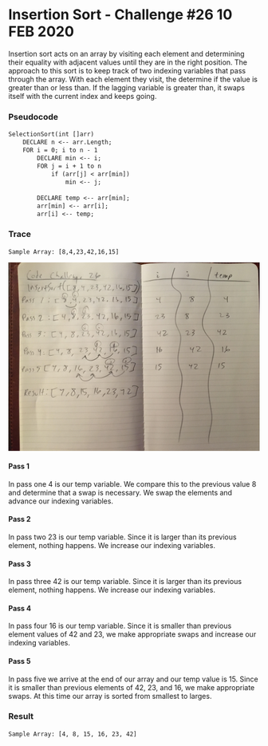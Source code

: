 # Insertion Sort - Challenge #26  10 FEB 2020

Insertion sort acts on an array by visiting each element and determining their equality with adjacent values until they are in the right position.  The approach to this sort is to keep track of two indexing variables that pass through the array.  With each element they visit, the determine if the value is greater than or less than.  If the lagging variable is greater than, it swaps itself with the current index and keeps going.

### Pseudocode
```
SelectionSort(int []arr)   
    DECLARE n <-- arr.Length; 
    FOR i = 0; i to n - 1  
        DECLARE min <-- i; 
        FOR j = i + 1 to n 
            if (arr[j] < arr[min]) 
                min <-- j; 
 
        DECLARE temp <-- arr[min]; 
        arr[min] <-- arr[i]; 
        arr[i] <-- temp; 
```

### Trace
```
Sample Array: [8,4,23,42,16,15]
``` 
![](https://github.com/micahThor/Sort/blob/master/assets/inserSort.jpg)

#### Pass 1
In pass one 4 is our temp variable.  We compare this to the previous value 8 and determine that a swap is necessary.  We swap the elements and advance our indexing variables.

#### Pass 2
In pass two 23 is our temp variable.  Since it is larger than its previous element, nothing happens.  We increase our indexing variables.

#### Pass 3
In pass three 42 is our temp variable.  Since it is larger than its previous element, nothing happens.  We increase our indexing variables.

#### Pass 4
In pass four 16 is our temp variable.  Since it is smaller than previous element values of 42 and 23, we make appropriate swaps and increase our indexing variables.

#### Pass 5
In pass five we arrive at the end of our array and our temp value is 15.  Since it is smaller than previous elements of 42, 23, and 16, we make appropriate swaps.  At this time our array is sorted from smallest to larges.

### Result
```
Sample Array: [4, 8, 15, 16, 23, 42]
``` 
